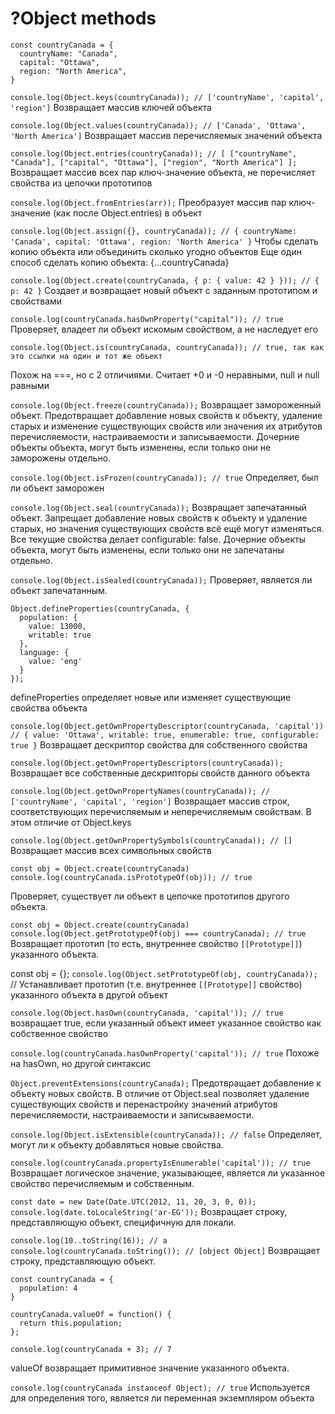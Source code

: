 # ?Object methods

~~~
const countryCanada = {
  countryName: "Canada",
  capital: "Ottawa",
  region: "North America",
}
~~~

```console.log(Object.keys(countryCanada)); // ['countryName', 'capital', 'region']```
Возвращает массив ключей объекта

```console.log(Object.values(countryCanada)); // ['Canada', 'Ottawa', 'North America']```
Возвращает массив перечисляемых значений объекта

```console.log(Object.entries(countryCanada)); // [ ["countryName", "Canada"], ["capital", "Ottawa"], ["region", "North America"] ];```
Возвращает массив всех пар ключ-значение объекта, не перечисляет свойства из цепочки прототипов

```console.log(Object.fromEntries(arr));```
Преобразует массив пар ключ-значение (как после Object.entries) в объект

```console.log(Object.assign({}, countryCanada)); // { countryName: 'Canada', capital: 'Ottawa', region: 'North America' }```
Чтобы сделать копию объекта или объединить сколько угодно объектов
Еще один способ сделать копию объекта: {...countryCanada}

```console.log(Object.create(countryCanada, { p: { value: 42 } })); // { p: 42 }```
Cоздает и возвращает новый объект с заданным прототипом и свойствами

```console.log(countryCanada.hasOwnProperty("capital")); // true```
Проверяет, владеет ли объект искомым свойством, а не наследует его

```console.log(Object.is(countryCanada, countryCanada)); // true, так как это ссылки на один и тот же объект```

Похож на ===, но с 2 отличиями. Считает +0 и -0 неравными, null и null равными

```console.log(Object.freeze(countryCanada));```
Возвращает замороженный объект. Предотвращает добавление новых свойств к объекту, удаление старых и изменение существующих свойств или значения их атрибутов перечисляемости, настраиваемости и записываемости. Дочерние объекты объекта, могут быть изменены, если только они не заморожены отдельно.

```console.log(Object.isFrozen(countryCanada)); // true```
Определяет, был ли объект заморожен

```console.log(Object.seal(countryCanada));```
Возвращает запечатанный объект. Запрещает добавление новых свойств к объекту и удаление старых, но значения существующих свойств всё ещё могут изменяться. Все текущие свойства делает configurable: false. Дочерние объекты объекта, могут быть изменены, если только они не запечатаны отдельно.

```console.log(Object.isSealed(countryCanada));```
Проверяет, является ли объект запечатанным.

~~~
Object.defineProperties(countryCanada, {
  population: {
    value: 13000,
    writable: true
  },
  language: {
    value: 'eng'
  }
});
~~~

defineProperties определяет новые или изменяет существующие свойства объекта

```console.log(Object.getOwnPropertyDescriptor(countryCanada, 'capital')) // { value: 'Ottawa', writable: true, enumerable: true, configurable: true }```
Возвращает дескриптор свойства для собственного свойства

```console.log(Object.getOwnPropertyDescriptors(countryCanada));```
Возвращает все собственные дескрипторы свойств данного объекта

```console.log(Object.getOwnPropertyNames(countryCanada)); // ['countryName', 'capital', 'region']```
Возвращает массив строк, соответствующих перечисляемым и неперечисляемым свойствам. В этом отличие от Object.keys

```console.log(Object.getOwnPropertySymbols(countryCanada)); // []```
Возвращает массив всех символьных свойств

```const obj = Object.create(countryCanada)```
```console.log(countryCanada.isPrototypeOf(obj)); // true```

Проверяет, существует ли объект в цепочке прототипов другого объекта.

```const obj = Object.create(countryCanada)```
```console.log(Object.getPrototypeOf(obj) === countryCanada); // true```
Возвращает прототип (то есть, внутреннее свойство ```[[Prototype]]```) указанного объекта.

const obj = {};
```console.log(Object.setPrototypeOf(obj, countryCanada));```
// Устанавливает прототип (т.е. внутреннее ```[[Prototype]]``` свойство) указанного объекта в другой объект

```console.log(Object.hasOwn(countryCanada, 'capital')); // true```
возвращает true, если указанный объект имеет указанное свойство как собственное свойство

```console.log(countryCanada.hasOwnProperty('capital')); // true```
Похоже на hasOwn, но другой синтаксис

```Object.preventExtensions(countryCanada);```
Предотвращает добавление к объекту новых свойств. В отличие от Object.seal позволяет удаление существующих свойств и перенастройку значений атрибутов перечисляемости, настраиваемости и записываемости.

```console.log(Object.isExtensible(countryCanada)); // false```
Определяет, могут ли к объекту добавляться новые свойства.

```console.log(countryCanada.propertyIsEnumerable('capital')); // true```
Возвращает логическое значение, указывающее, является ли указанное свойство перечисляемым и собственным.

```const date = new Date(Date.UTC(2012, 11, 20, 3, 0, 0));```
```console.log(date.toLocaleString('ar-EG'));```
Возвращает строку, представляющую объект, специфичную для локали.

```console.log(10..toString(16)); // a```
```console.log(countryCanada.toString()); // [object Object]```
Возвращает строку, представляющую объект.

~~~
const countryCanada = {
  population: 4
}

countryCanada.valueOf = function() {
  return this.population;
};

console.log(countryCanada + 3); // 7
~~~

valueOf возвращает примитивное значение указанного объекта.

```console.log(countryCanada instanceof Object); // true```
Используется для определения того, является ли переменная экземпляром объекта
